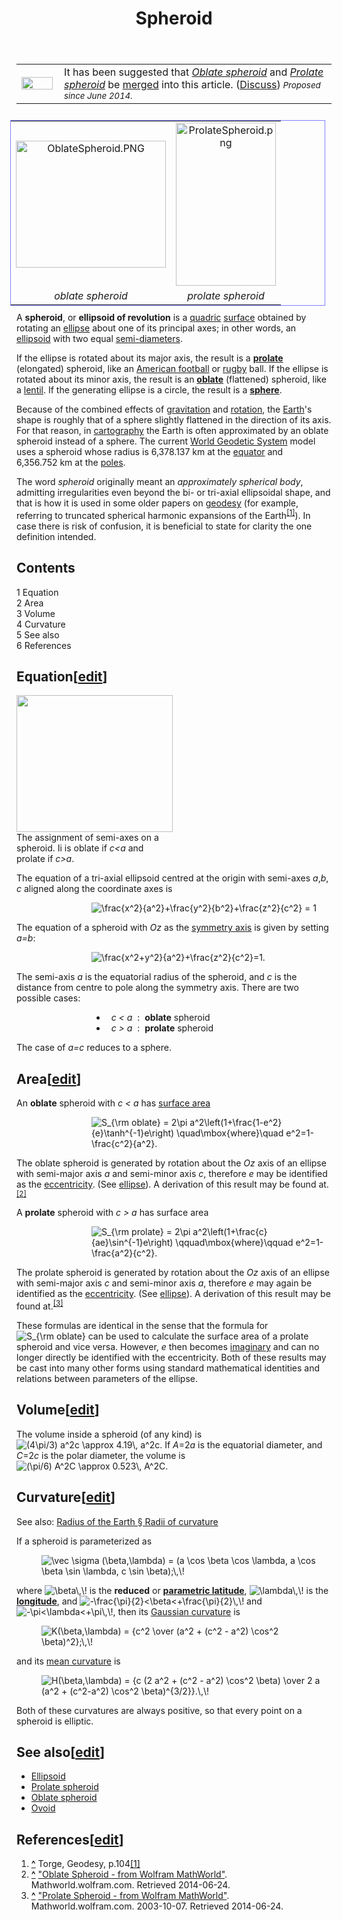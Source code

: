 ﻿---
lastrevid: 636041791
pageid: 82365
canonicalurl: http://en.wikipedia.org/wiki/Spheroid
title: Spheroid
editurl: http://en.wikipedia.org/w/index.php?title=Spheroid&action=edit
length: 5966
contentmodel: wikitext
pagelanguage: en
touched: 2015-02-14T13:05:20Z
ns: 0
fullurl: http://en.wikipedia.org/wiki/Spheroid
---

<table class="metadata plainlinks ambox ambox-move" role="presentation"><tr><td class="mbox-image"><div style="width:52px"><img alt="" src="//upload.wikimedia.org/wikipedia/commons/thumb/0/0f/Mergefrom.svg/50px-Mergefrom.svg.png" width="50" height="20" srcset="//upload.wikimedia.org/wikipedia/commons/thumb/0/0f/Mergefrom.svg/75px-Mergefrom.svg.png 1.5x, //upload.wikimedia.org/wikipedia/commons/thumb/0/0f/Mergefrom.svg/100px-Mergefrom.svg.png 2x" data-file-width="50" data-file-height="20" /></div></td><td class="mbox-text"><span class="mbox-text-span">It has been suggested that <i><a href="/wiki/Oblate_spheroid" title="Oblate spheroid">Oblate spheroid</a></i> and <i><a href="/wiki/Prolate_spheroid" title="Prolate spheroid">Prolate spheroid</a></i> be <a href="/wiki/Wikipedia:Merging" title="Wikipedia:Merging">merged</a> into this article. (<a href="/wiki/Talk:Spheroid#Merger_proposal" title="Talk:Spheroid">Discuss</a>)<small><i> Proposed since June 2014.</i></small><span class="hide-when-compact"></span><span class="hide-when-compact"></span></span></td></tr></table>
<table style="float: right; margin: 10px; border: 1px #8080ff solid">

<tr>
<td><center><a href="/wiki/File:OblateSpheroid.PNG" class="image"><img alt="OblateSpheroid.PNG" src="//upload.wikimedia.org/wikipedia/commons/thumb/b/b5/OblateSpheroid.PNG/240px-OblateSpheroid.PNG" width="240" height="203" srcset="//upload.wikimedia.org/wikipedia/commons/thumb/b/b5/OblateSpheroid.PNG/360px-OblateSpheroid.PNG 1.5x, //upload.wikimedia.org/wikipedia/commons/thumb/b/b5/OblateSpheroid.PNG/480px-OblateSpheroid.PNG 2x" data-file-width="503" data-file-height="426" /></a></center>
</td>
<td><center><a href="/wiki/File:ProlateSpheroid.png" class="image"><img alt="ProlateSpheroid.png" src="//upload.wikimedia.org/wikipedia/commons/thumb/8/88/ProlateSpheroid.png/160px-ProlateSpheroid.png" width="160" height="261" srcset="//upload.wikimedia.org/wikipedia/commons/thumb/8/88/ProlateSpheroid.png/240px-ProlateSpheroid.png 1.5x, //upload.wikimedia.org/wikipedia/commons/8/88/ProlateSpheroid.png 2x" data-file-width="252" data-file-height="411" /></a></center>
</td></tr>
<tr>
<td style="text-align: center"><i>oblate spheroid</i>
</td>
<td style="text-align: center"><i>prolate spheroid</i>
</td></tr></table>
<p>A <b>spheroid</b>, or <b>ellipsoid of revolution</b> is a <a href="/wiki/Quadric" title="Quadric">quadric</a> <a href="/wiki/Surface" title="Surface">surface</a> obtained by rotating an <a href="/wiki/Ellipse" title="Ellipse">ellipse</a> about one of its principal axes; in other words, an <a href="/wiki/Ellipsoid" title="Ellipsoid">ellipsoid</a> with two equal <a href="/wiki/Semi-diameter" title="Semi-diameter" class="mw-redirect">semi-diameters</a>.   
</p><p>If the ellipse is rotated about its major axis, the result is a <b><a href="/wiki/Prolate_spheroid" title="Prolate spheroid">prolate</a></b> (elongated) spheroid, like an <a href="/wiki/American_football" title="American football">American football</a> or <a href="/wiki/Rugby_football" title="Rugby football">rugby</a> ball.  If the ellipse is rotated about its minor axis, the result is an <b><a href="/wiki/Oblate_spheroid" title="Oblate spheroid">oblate</a></b> (flattened) spheroid, like a <a href="/wiki/Lentil" title="Lentil">lentil</a>. If the generating ellipse is a circle, the result is a <b><a href="/wiki/Sphere" title="Sphere">sphere</a></b>.
</p><p>Because of the combined effects of <a href="/wiki/Gravitation" title="Gravitation">gravitation</a> and <a href="/wiki/Rotation_of_the_Earth" title="Rotation of the Earth" class="mw-redirect">rotation</a>, the <a href="/wiki/Earth" title="Earth">Earth</a>'s shape is roughly that of a sphere slightly flattened in the direction of its axis.  For that reason, in <a href="/wiki/Cartography" title="Cartography">cartography</a> the Earth is often approximated by an oblate spheroid instead of a sphere. The current <a href="/wiki/World_Geodetic_System" title="World Geodetic System">World Geodetic System</a> model uses a spheroid whose radius is 6,378.137&#160;km at the <a href="/wiki/Equator" title="Equator">equator</a> and 6,356.752&#160;km at the <a href="/wiki/Geographical_pole" title="Geographical pole">poles</a>.
</p><p>The word <i>spheroid</i> originally meant an <i>approximately spherical body</i>, 
admitting irregularities even beyond the bi- or tri-axial ellipsoidal shape, 
and that is how it is used in some older papers on <a href="/wiki/Geodesy" title="Geodesy">geodesy</a>
(for example, referring to truncated spherical harmonic expansions of the Earth<sup id="cite_ref-1" class="reference"><a href="#cite_note-1"><span>[</span>1<span>]</span></a></sup>).
In case there is risk of confusion, it is beneficial to state for clarity the one definition intended.
</p>
<div id="toc" class="toc"><div id="toctitle"><h2>Contents</h2></div>
<ul>
<li class="toclevel-1 tocsection-1"><a href="#Equation"><span class="tocnumber">1</span> <span class="toctext">Equation</span></a></li>
<li class="toclevel-1 tocsection-2"><a href="#Area"><span class="tocnumber">2</span> <span class="toctext">Area</span></a></li>
<li class="toclevel-1 tocsection-3"><a href="#Volume"><span class="tocnumber">3</span> <span class="toctext">Volume</span></a></li>
<li class="toclevel-1 tocsection-4"><a href="#Curvature"><span class="tocnumber">4</span> <span class="toctext">Curvature</span></a></li>
<li class="toclevel-1 tocsection-5"><a href="#See_also"><span class="tocnumber">5</span> <span class="toctext">See also</span></a></li>
<li class="toclevel-1 tocsection-6"><a href="#References"><span class="tocnumber">6</span> <span class="toctext">References</span></a></li>
</ul>
</div>

<h2><span class="mw-headline" id="Equation">Equation</span><span class="mw-editsection"><span class="mw-editsection-bracket">[</span><a href="/w/index.php?title=Spheroid&amp;action=edit&amp;section=1" title="Edit section: Equation">edit</a><span class="mw-editsection-bracket">]</span></span></h2>
<div class="thumb tright"><div class="thumbinner" style="width:252px;"><a href="/wiki/File:Spheroid.svg" class="image"><img alt="" src="//upload.wikimedia.org/wikipedia/commons/thumb/b/bf/Spheroid.svg/250px-Spheroid.svg.png" width="250" height="219" class="thumbimage" srcset="//upload.wikimedia.org/wikipedia/commons/thumb/b/bf/Spheroid.svg/375px-Spheroid.svg.png 1.5x, //upload.wikimedia.org/wikipedia/commons/thumb/b/bf/Spheroid.svg/500px-Spheroid.svg.png 2x" data-file-width="327" data-file-height="286" /></a>  <div class="thumbcaption"><div class="magnify"><a href="/wiki/File:Spheroid.svg" class="internal" title="Enlarge"></a></div>The assignment of semi-axes on a spheroid. Ii is oblate if <i>c&lt;a</i> and prolate if <i>c&gt;a</i>.</div></div></div> 
<p>The equation of a tri-axial ellipsoid centred at the origin with semi-axes <i>a</i>,<i>b</i>, <i>c</i> aligned along the coordinate axes is
</p>
<dl><dd><dl><dd><dl><dd><img class="mwe-math-fallback-image-inline tex" alt="\frac{x^2}{a^2}+\frac{y^2}{b^2}+\frac{z^2}{c^2} = 1" src="//upload.wikimedia.org/math/7/3/7/737a6c8ee209bc704f2d297bdbccf6dc.png" /></dd></dl></dd></dl></dd></dl>
<p>The equation of a spheroid   with <i>Oz</i> as the <a href="/wiki/Symmetry_axis" title="Symmetry axis" class="mw-redirect">symmetry axis</a>  is given by setting <i>a=b</i>: 
</p>
<dl><dd><dl><dd><dl><dd><img class="mwe-math-fallback-image-inline tex" alt="\frac{x^2+y^2}{a^2}+\frac{z^2}{c^2}=1." src="//upload.wikimedia.org/math/8/a/d/8adfb906c45c098229a2461a8e62fa5b.png" /></dd></dl></dd></dl></dd></dl>
<p>The semi-axis <i>a</i> is the equatorial radius of the spheroid, and <i>c</i> is the distance from centre to pole along the symmetry axis. There are two possible cases:
</p>
<dl><dd><dl><dd><dl><dd><ul><li> &#160;  <i>c &lt; a</i> &#160;:&#160; <b>oblate</b> spheroid</li>
<li> &#160;  <i>c &gt; a</i> &#160;:&#160; <b>prolate</b> spheroid</li></ul></dd></dl></dd></dl></dd></dl>
<p>The case of <i>a=c</i> reduces to a sphere.
</p>
<h2><span class="mw-headline" id="Area">Area</span><span class="mw-editsection"><span class="mw-editsection-bracket">[</span><a href="/w/index.php?title=Spheroid&amp;action=edit&amp;section=2" title="Edit section: Area">edit</a><span class="mw-editsection-bracket">]</span></span></h2>
<p>An <b>oblate</b> spheroid with <i>c &lt; a</i> has <a href="/wiki/Surface_area" title="Surface area">surface area</a>
</p>
<dl><dd><dl><dd><dl><dd><img class="mwe-math-fallback-image-inline tex" alt="S_{\rm oblate} =  2\pi a^2\left(1+\frac{1-e^2}{e}\tanh^{-1}e\right)&#10;\quad\mbox{where}\quad e^2=1-\frac{c^2}{a^2}. " src="//upload.wikimedia.org/math/4/e/a/4eac86ad3e20228e92a0c19b4a48be59.png" /></dd></dl></dd></dl></dd></dl>
<p>The oblate spheroid  is  generated  by rotation about the <i>Oz</i> axis of an ellipse with semi-major axis <i>a</i>  and semi-minor axis <i>c</i>, therefore <i>e</i> may be identified as the <a href="/wiki/Eccentricity_(mathematics)" title="Eccentricity (mathematics)">eccentricity</a>.  (See <a href="/wiki/Ellipse" title="Ellipse">ellipse</a>). A derivation of this result may be found at.<sup id="cite_ref-2" class="reference"><a href="#cite_note-2"><span>[</span>2<span>]</span></a></sup>
</p><p>A <b>prolate</b> spheroid with <i>c &gt; a</i> has surface area
</p>
<dl><dd><dl><dd><dl><dd><img class="mwe-math-fallback-image-inline tex" alt="S_{\rm prolate} =  2\pi a^2\left(1+\frac{c}{ae}\sin^{-1}e\right)&#10;\qquad\mbox{where}\qquad e^2=1-\frac{a^2}{c^2}. " src="//upload.wikimedia.org/math/9/5/5/9550bda48f7f5cfaf523758e0e2fc4db.png" /></dd></dl></dd></dl></dd></dl>
<p>The prolate spheroid  is  generated  by rotation about the <i>Oz</i> axis of an ellipse with semi-major axis <i>c</i>  and  semi-minor axis <i>a</i>, therefore <i>e</i> may again be identified as the <a href="/wiki/Eccentricity_(mathematics)" title="Eccentricity (mathematics)">eccentricity</a>. (See <a href="/wiki/Ellipse" title="Ellipse">ellipse</a>). A derivation of this result may be found at.<sup id="cite_ref-3" class="reference"><a href="#cite_note-3"><span>[</span>3<span>]</span></a></sup>
</p><p>These formulas are identical in the sense that the formula for <img class="mwe-math-fallback-image-inline tex" alt="S_{\rm oblate}" src="//upload.wikimedia.org/math/0/8/3/08331ee4403bb4ec857d5fd0a9f6af50.png" /> can be used to calculate the surface area of a prolate spheroid and vice versa. However, <i>e</i> then becomes <a href="/wiki/Imaginary_number" title="Imaginary number">imaginary</a> and can no longer directly be identified with the eccentricity. Both of these results may be cast into many other forms using standard mathematical identities and relations between parameters of the ellipse.
</p>
<h2><span class="mw-headline" id="Volume">Volume</span><span class="mw-editsection"><span class="mw-editsection-bracket">[</span><a href="/w/index.php?title=Spheroid&amp;action=edit&amp;section=3" title="Edit section: Volume">edit</a><span class="mw-editsection-bracket">]</span></span></h2>
<p>The volume inside a spheroid (of any kind) is <img class="mwe-math-fallback-image-inline tex" alt="(4\pi/3) a^2c \approx 4.19\, a^2c" src="//upload.wikimedia.org/math/9/2/5/925fe567fce60e8a19a5d375ea05080a.png" />.  If <i>A</i>=2<i>a</i> is the equatorial diameter, and <i>C</i>=2<i>c</i> is the polar diameter, the volume is <img class="mwe-math-fallback-image-inline tex" alt="(\pi/6) A^2C \approx 0.523\, A^2C" src="//upload.wikimedia.org/math/5/e/8/5e832f042b71c794db00e8cc8f8f942f.png" />.
</p>
<h2><span class="mw-headline" id="Curvature">Curvature</span><span class="mw-editsection"><span class="mw-editsection-bracket">[</span><a href="/w/index.php?title=Spheroid&amp;action=edit&amp;section=4" title="Edit section: Curvature">edit</a><span class="mw-editsection-bracket">]</span></span></h2>
<div class="hatnote boilerplate seealso">See also: <a href="/wiki/Radius_of_the_Earth#Radii_of_curvature" title="Radius of the Earth" class="mw-redirect">Radius of the Earth § Radii of curvature</a></div>
<p>If a spheroid is parameterized as
</p>
<dl><dd><img class="mwe-math-fallback-image-inline tex" alt=" \vec \sigma (\beta,\lambda) = (a \cos \beta \cos \lambda, a \cos \beta \sin \lambda, c \sin \beta);\,\!" src="//upload.wikimedia.org/math/8/b/3/8b30a01108fb34c158e5d8a630bb898d.png" /></dd></dl>
<p>where <img class="mwe-math-fallback-image-inline tex" alt="\beta\,\!" src="//upload.wikimedia.org/math/5/b/3/5b320b6d3d3254d936c752ae308dbfd8.png" /> is the <b>reduced</b> or <b><a href="/wiki/Latitude#Reduced_.28or_parametric.29_latitude" title="Latitude">parametric latitude</a></b>, <img class="mwe-math-fallback-image-inline tex" alt="\lambda\,\!" src="//upload.wikimedia.org/math/b/5/d/b5d9e5a9ecd98ded0a1c6f439321904a.png" /> is the <b><a href="/wiki/Longitude" title="Longitude">longitude</a></b>, and <img class="mwe-math-fallback-image-inline tex" alt="-\frac{\pi}{2}&lt;\beta&lt;+\frac{\pi}{2}\,\!" src="//upload.wikimedia.org/math/f/a/e/fae0dc5b1aaecee267594872daee19bd.png" />
and <img class="mwe-math-fallback-image-inline tex" alt="-\pi&lt;\lambda&lt;+\pi\,\!" src="//upload.wikimedia.org/math/2/c/e/2ce00d6769a702069265f3aa89672045.png" />, then its <a href="/wiki/Gaussian_curvature" title="Gaussian curvature">Gaussian curvature</a> is
</p>
<dl><dd><img class="mwe-math-fallback-image-inline tex" alt=" K(\beta,\lambda) = {c^2 \over (a^2 + (c^2 - a^2) \cos^2 \beta)^2};\,\!" src="//upload.wikimedia.org/math/5/c/0/5c0e926479249b3bdf2b6fa5b55098fc.png" /></dd></dl>
<p>and its <a href="/wiki/Mean_curvature" title="Mean curvature">mean curvature</a> is
</p>
<dl><dd><img class="mwe-math-fallback-image-inline tex" alt=" H(\beta,\lambda) = {c (2 a^2 + (c^2 - a^2) \cos^2 \beta) \over 2 a (a^2 + (c^2-a^2) \cos^2 \beta)^{3/2}}.\,\!" src="//upload.wikimedia.org/math/c/f/1/cf18e57a127294769e3305585564ca0a.png" /></dd></dl>
<p>Both of these curvatures are always positive, so that every point on a spheroid is elliptic.
</p>
<h2><span class="mw-headline" id="See_also">See also</span><span class="mw-editsection"><span class="mw-editsection-bracket">[</span><a href="/w/index.php?title=Spheroid&amp;action=edit&amp;section=5" title="Edit section: See also">edit</a><span class="mw-editsection-bracket">]</span></span></h2>
<ul><li><a href="/wiki/Ellipsoid" title="Ellipsoid">Ellipsoid</a></li>
<li><a href="/wiki/Prolate_spheroid" title="Prolate spheroid">Prolate spheroid</a></li>
<li><a href="/wiki/Oblate_spheroid" title="Oblate spheroid">Oblate spheroid</a></li>
<li><a href="/wiki/Oval" title="Oval">Ovoid</a></li></ul>
<h2><span class="mw-headline" id="References">References</span><span class="mw-editsection"><span class="mw-editsection-bracket">[</span><a href="/w/index.php?title=Spheroid&amp;action=edit&amp;section=6" title="Edit section: References">edit</a><span class="mw-editsection-bracket">]</span></span></h2>
<ol class="references">
<li id="cite_note-1"><span class="mw-cite-backlink"><b><a href="#cite_ref-1">^</a></b></span> <span class="reference-text">Torge, Geodesy, p.104<a rel="nofollow" class="external autonumber" href="http://books.google.com.br/books?id=pFO6VB_czRYC&amp;lpg=PA103&amp;ots=wAaSsOD2TG&amp;dq=equipotential%20ellipsoid&amp;pg=PA104#v=onepage&amp;q=equipotential%20ellipsoid&amp;f=false">[1]</a></span>
</li>
<li id="cite_note-2"><span class="mw-cite-backlink"><b><a href="#cite_ref-2">^</a></b></span> <span class="reference-text"><span class="citation web"><a rel="nofollow" class="external text" href="http://mathworld.wolfram.com/OblateSpheroid.html">"Oblate Spheroid - from Wolfram MathWorld"</a>. Mathworld.wolfram.com<span class="reference-accessdate">. Retrieved <span class="nowrap">2014-06-24</span></span>.</span><span title="ctx_ver=Z39.88-2004&amp;rfr_id=info%3Asid%2Fen.wikipedia.org%3ASpheroid&amp;rft.btitle=Oblate+Spheroid+-+from+Wolfram+MathWorld&amp;rft.genre=book&amp;rft_id=http%3A%2F%2Fmathworld.wolfram.com%2FOblateSpheroid.html&amp;rft.pub=Mathworld.wolfram.com&amp;rft_val_fmt=info%3Aofi%2Ffmt%3Akev%3Amtx%3Abook" class="Z3988"><span style="display:none;">&#160;</span></span></span>
</li>
<li id="cite_note-3"><span class="mw-cite-backlink"><b><a href="#cite_ref-3">^</a></b></span> <span class="reference-text"><span class="citation web"><a rel="nofollow" class="external text" href="http://mathworld.wolfram.com/ProlateSpheroid.html">"Prolate Spheroid - from Wolfram MathWorld"</a>. Mathworld.wolfram.com. 2003-10-07<span class="reference-accessdate">. Retrieved <span class="nowrap">2014-06-24</span></span>.</span><span title="ctx_ver=Z39.88-2004&amp;rfr_id=info%3Asid%2Fen.wikipedia.org%3ASpheroid&amp;rft.btitle=Prolate+Spheroid+-+from+Wolfram+MathWorld&amp;rft.date=2003-10-07&amp;rft.genre=book&amp;rft_id=http%3A%2F%2Fmathworld.wolfram.com%2FProlateSpheroid.html&amp;rft.pub=Mathworld.wolfram.com&amp;rft_val_fmt=info%3Aofi%2Ffmt%3Akev%3Amtx%3Abook" class="Z3988"><span style="display:none;">&#160;</span></span></span>
</li>
</ol>
